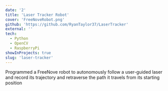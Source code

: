 ```yaml
---
date: '2'
title: 'Laser Tracker Robot'
cover: 'FreeNoveRobot.png'
github: 'https://github.com/RyanTaylor37/LaserTracker'
external: ''
tech:
  - Python
  - OpenCV
  - RaspberryPi
showInProjects: true
slug: 'laser-tracker'
---
```


Programmed a FreeNove robot to autonomously follow a user-guided laser and record its trajectory and retraverse the path it travels from its starting position
